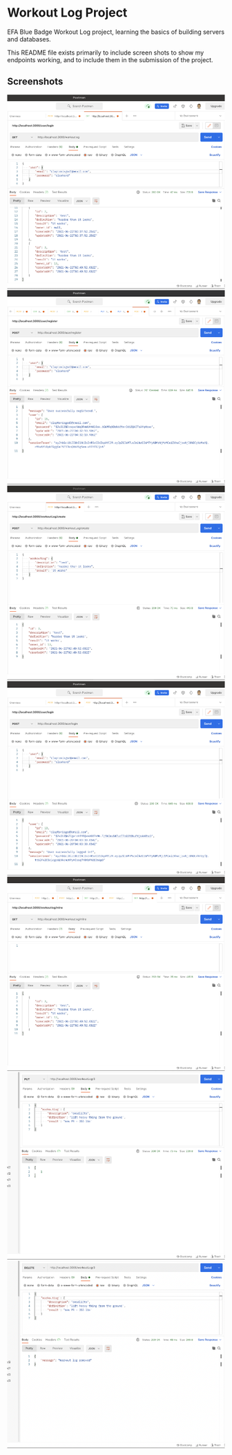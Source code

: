 # Workout Log Project
EFA Blue Badge Workout Log project, learning the basics of building servers and databases. 

This README file exists primarily to include screen shots to show my endpoints working, and to include them in the submission of the project.

## Screenshots
![All Workout Logs](https://github.com/bltitus82/WorkoutLog/blob/main/server/assets/allWorkoutLogs.png)
![Create User](https://github.com/bltitus82/WorkoutLog/blob/main/server/assets/createUser.png)
![Create a new workout log](https://github.com/bltitus82/WorkoutLog/blob/main/server/assets/createWorkoutLog.png)
![user Login](https://github.com/bltitus82/WorkoutLog/blob/main/server/assets/userLogin.png)
![Workout Logs by ID](https://github.com/bltitus82/WorkoutLog/blob/main/server/assets/workoutLogsById.png)
![Update a log](https://github.com/bltitus82/WorkoutLog/blob/main/server/assets/updateLog.png)
![Delete a log](https://github.com/bltitus82/WorkoutLog/blob/main/server/assets/deleteLog.png)
